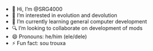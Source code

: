 - 🌝 Hi, I’m @SRG4000
- 🧠 I’m interested in evolution and devolution
- 🌱 I’m currently learning general computer development
- 🔍 I’m looking to collaborate on development of mods
- 😄 Pronouns: he/him (ele/dele)
- ⚡ Fun fact: sou trouxa

<!---
SRG4000/SRG4000 is a ✨ special ✨ repository because its `README.md` (this file) appears on your GitHub profile.
You can click the Preview link to take a look at your changes.
--->

